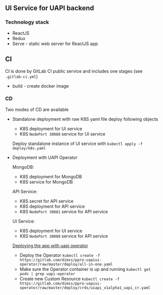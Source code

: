 ## UI Service for UAPI backend 

### Technology stack
- ReactJS
- Redux
- Serve - static web server for ReactJS app

## CI 
CI is done by GitLab CI public service and includes one stages (see `.gitlab-ci.yml`)
- build - create docker image

### CD 
Two modes of CD are available
- Standalone deployment with raw K8S yaml file deploy following objects 
    - K8S deployment for UI service 
    - K8S `NodePort 30080` service for UI service

    Deploy standalone instance of UI service with `kubectl apply -f deploy/k8s.yaml`

- Deployment with UAPI Operator
    
    MongoDB: 
    - K8S deployment for MongoDB
    - K8S service for MongoDB
    
    API Service: 
    - K8S secret for API service 
    - K8S deployment for API service 
    - K8S `NodePort 30081` service for API service

    UI Service:  
    - K8S deployment for UI service 
    - K8S `NodePort 30080` service for API service       
    
    [Deploying the app with uapi operator](https://gitlab.com/dimss/ppro-uapiui-operator)
    
    - Deploy the Operator `kubectl create -f https://gitlab.com/dimss/ppro-uapiui-operator/raw/master/deploy/all-in-one.yaml`
    - Make sure the Operator container is up and running `kubectl get pods | grep uapi-operator`
    - Create new Custom Resource `kubectl create -f https://gitlab.com/dimss/ppro-uapiui-operator/raw/master/deploy/crds/uiapi_v1alpha1_uapi_cr.yaml`

